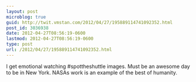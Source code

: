 ```yaml
---
layout: post
microblog: true
guid: http://twit.vmstan.com/2012/04/27/195889114741092352.html
post_id: 3036938
date: 2012-04-27T08:56:19-0600
lastmod: 2012-04-27T08:56:19-0600
type: post
url: /2012/04/27/195889114741092352.html
---
```

I get emotional watching #spottheshuttle images. Must be an awesome day to be in New York. NASAs work is an example of the best of humanity.

